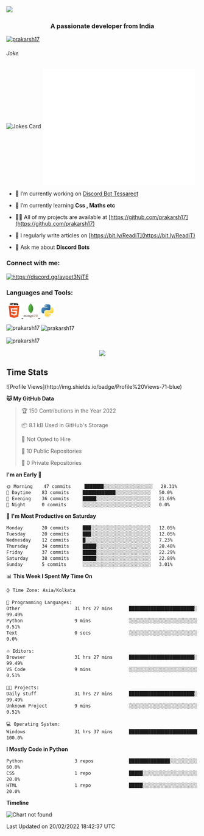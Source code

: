 <img src="https://capsule-render.vercel.app/api?type=slice&color=gradient&height=400&section=header&text=Hi%20I%20am%20Prakarsh17!&fontSize=50">
<h3 align="center">A passionate developer from India</h3>


<p align="left"> <a href="https://github.com/ryo-ma/github-profile-trophy"><img src="https://github-profile-trophy.vercel.app/?username=prakarsh17" alt="prakarsh17" /></a> </p>
<!--joke-->
<h6> Joke </h6>
<!-- HTML -->
<img src="https://readme-jokes.vercel.app/api?theme=gotham" alt="Jokes Card" />
<img align="center" src="/github-metrics.svg" alt="Metrics" width="400">


- 🔭 I’m currently working on [Discord Bot Tessarect](https://tessarect-website.prakarsh17-coder.repl.co/)

- 🌱 I’m currently learning **Css , Maths etc**

- 👨‍💻 All of my projects are available at [https://github.com/prakarsh17](https://github.com/prakarsh17)

- 📝 I regularly write articles on [https://bit.ly/ReadiT](https://bit.ly/ReadiT)

- 💬 Ask me about **Discord Bots**

<h3 align="left">Connect with me:</h3>
<p align="left">
<a href="https://discord.gg/https://discord.gg/avpet3NjTE" target="blank"><img align="center" src="https://raw.githubusercontent.com/rahuldkjain/github-profile-readme-generator/master/src/images/icons/Social/discord.svg" alt="https://discord.gg/avpet3NjTE" height="30" width="40" /></a>
</p>

<h3 align="left">Languages and Tools:</h3>
<p align="left"> <a href="https://www.w3.org/html/" target="_blank" rel="noreferrer"> <img src="https://raw.githubusercontent.com/devicons/devicon/master/icons/html5/html5-original-wordmark.svg" alt="html5" width="40" height="40"/> </a> <a href="https://www.mongodb.com/" target="_blank" rel="noreferrer"> <img src="https://raw.githubusercontent.com/devicons/devicon/master/icons/mongodb/mongodb-original-wordmark.svg" alt="mongodb" width="40" height="40"/> </a> <a href="https://www.python.org" target="_blank" rel="noreferrer"> <img src="https://raw.githubusercontent.com/devicons/devicon/master/icons/python/python-original.svg" alt="python" width="40" height="40"/> </a> </p>

<p><img align="left" src="https://github-readme-stats.vercel.app/api/top-langs?username=prakarsh17&show_icons=true&locale=en&layout=compact&theme=dark" alt="prakarsh17" /></p>


<p>&nbsp;<img align="center" src="https://github-readme-stats.vercel.app/api?username=prakarsh17&show_icons=true&locale=en&theme=dark" alt="prakarsh17" /></p>

<p><img align="center" src="https://github-readme-streak-stats.herokuapp.com/?user=prakarsh17&theme=dark" alt="prakarsh17" /></p>

<p align="center">
    <a href="https://github.com/prakarsh17">
    	<img align="center" src="https://activity-graph.herokuapp.com/graph?username=prakarsh17&bg_color=0C1216&color=00FFFF&line=2AA790&point=fff&area=2AA789">
    </a>
</p>
<p>
<h2>Time Stats </h2>
 <!--START_SECTION:waka-->
![Profile Views](http://img.shields.io/badge/Profile%20Views-71-blue)

**🐱 My GitHub Data** 

> 🏆 150 Contributions in the Year 2022
 > 
> 📦 8.1 kB Used in GitHub's Storage 
 > 
> 🚫 Not Opted to Hire
 > 
> 📜 10 Public Repositories 
 > 
> 🔑 0 Private Repositories  
 > 
**I'm an Early 🐤** 

```text
🌞 Morning    47 commits     ███████░░░░░░░░░░░░░░░░░░   28.31% 
🌆 Daytime    83 commits     ████████████░░░░░░░░░░░░░   50.0% 
🌃 Evening    36 commits     █████░░░░░░░░░░░░░░░░░░░░   21.69% 
🌙 Night      0 commits      ░░░░░░░░░░░░░░░░░░░░░░░░░   0.0%

```
📅 **I'm Most Productive on Saturday** 

```text
Monday       20 commits     ███░░░░░░░░░░░░░░░░░░░░░░   12.05% 
Tuesday      20 commits     ███░░░░░░░░░░░░░░░░░░░░░░   12.05% 
Wednesday    12 commits     █░░░░░░░░░░░░░░░░░░░░░░░░   7.23% 
Thursday     34 commits     █████░░░░░░░░░░░░░░░░░░░░   20.48% 
Friday       37 commits     █████░░░░░░░░░░░░░░░░░░░░   22.29% 
Saturday     38 commits     █████░░░░░░░░░░░░░░░░░░░░   22.89% 
Sunday       5 commits      ░░░░░░░░░░░░░░░░░░░░░░░░░   3.01%

```


📊 **This Week I Spent My Time On** 

```text
⌚︎ Time Zone: Asia/Kolkata

💬 Programming Languages: 
Other                    31 hrs 27 mins      ████████████████████████░   99.49% 
Python                   9 mins              ░░░░░░░░░░░░░░░░░░░░░░░░░   0.51% 
Text                     0 secs              ░░░░░░░░░░░░░░░░░░░░░░░░░   0.0%

🔥 Editors: 
Browser                  31 hrs 27 mins      ████████████████████████░   99.49% 
VS Code                  9 mins              ░░░░░░░░░░░░░░░░░░░░░░░░░   0.51%

🐱‍💻 Projects: 
Daily stuff              31 hrs 27 mins      ████████████████████████░   99.49% 
Unknown Project          9 mins              ░░░░░░░░░░░░░░░░░░░░░░░░░   0.51%

💻 Operating System: 
Windows                  31 hrs 37 mins      █████████████████████████   100.0%

```

**I Mostly Code in Python** 

```text
Python                   3 repos             ███████████████░░░░░░░░░░   60.0% 
CSS                      1 repo              █████░░░░░░░░░░░░░░░░░░░░   20.0% 
HTML                     1 repo              █████░░░░░░░░░░░░░░░░░░░░   20.0%

```


**Timeline**

![Chart not found](https://raw.githubusercontent.com/prakarsh17/prakarsh17/main/charts/bar_graph.png) 


 Last Updated on 20/02/2022 18:42:37 UTC
<!--END_SECTION:waka-->
